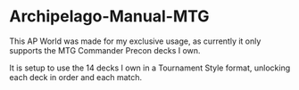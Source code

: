 # Archipelago-Manual-MTG
This AP World was made for my exclusive usage, as currently it only supports the MTG Commander Precon decks I own.

It is setup to use the 14 decks I own in a Tournament Style format, unlocking each deck in order and each match.
